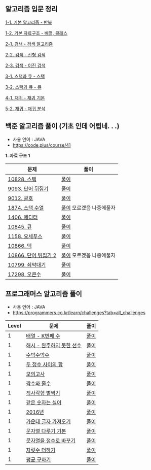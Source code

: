 ## 알고리즘 입문 정리
[1-1. 기본 알고리즘 - 반복](https://github.com/suwanyu/Algorithm/blob/master/document/01.DataStructure/01.Basic.md)

[1-2. 기본 자료구조 - 배열, 클래스](https://github.com/suwanyu/Algorithm/blob/master/document/01.DataStructure/02.Structure.md)

[2-1. 검색 - 검색 알고리즘](https://github.com/suwanyu/Algorithm/blob/master/document/02.Search/01.SearchAlgorithm.md)

[2-2. 검색 - 선형 검색](https://github.com/suwanyu/Algorithm/blob/master/document/02.Search/02.LinearsSearch.md)

[2-3. 검색 - 이진 검색](https://github.com/suwanyu/Algorithm/blob/master/document/02.Search/03.BinarySearch.md)

[3-1. 스택과 큐 - 스택](https://github.com/suwanyu/Algorithm/blob/master/document/03.StackQueue/01.Stack.md)

[3-2. 스택과 큐 - 큐](https://github.com/suwanyu/Algorithm/blob/master/document/03.StackQueue/02.Que.md)

[4-1. 재귀 - 재귀 기본](https://github.com/suwanyu/Algorithm/blob/master/document/04.Recursive/01.Recursive.md)

[5-2. 재귀 - 재귀 분석](https://github.com/suwanyu/Algorithm/blob/master/document/04.Recursive/02.Recursive_2.md)

## 백준 알고리즘 풀이 (기초 인데 어렵네. . .)
- 사용 언어 : JAVA
- https://code.plus/course/41<br>

<b>1. 자료 구조 1</b>


|문제|풀이|
|------|---|
|[10828. 스택](https://www.acmicpc.net/problem/10828)|[풀이](https://github.com/suwanyu/Algorithm/blob/master/src/baekJoon/Day1/Day1_10828_Stack.java)|
|[9093. 단어 뒤집기](https://www.acmicpc.net/problem/9093)|[풀이](https://github.com/suwanyu/Algorithm/blob/master/src/baekJoon/Day1/Day1_9093_WordFlip.java)|
|[9012. 괄호](https://www.acmicpc.net/problem/9012)|[풀이](https://github.com/suwanyu/Algorithm/blob/master/src/Day2/baekJoon/Day2_9012_Parenthesis.java)|
|[1874. 스택 수열](https://www.acmicpc.net/problem/1874)|[풀이](https://github.com/suwanyu/Algorithm/blob/master/src/baekJoon/Day2/Day2_1874_StackSequence.java) 모르겠음 나중에풀자|
|[1406. 에디터](https://www.acmicpc.net/problem/1406)|[풀이](https://github.com/suwanyu/Algorithm/blob/master/src/baekJoon/Day2/Day2_1406_Editor.java)|
|[10845. 큐](https://www.acmicpc.net/problem/10845)|[풀이](https://github.com/suwanyu/Algorithm/blob/master/src/baekJoon/Day3/Day3_10845_Queue.java)|
|[1158. 요세푸스](https://www.acmicpc.net/problem/1158)|[풀이](https://github.com/suwanyu/Algorithm/blob/master/src/baekJoon/Day3/Day3_1158_Josephus.java)|
|[10866. 덱](https://www.acmicpc.net/problem/10866)|[풀이](https://github.com/suwanyu/Algorithm/blob/master/src/baekJoon/Day4/Day4_10866_Deque.java)|
|[10866. 단어 뒤집기 2](https://www.acmicpc.net/problem/107413)|[풀이](https://github.com/suwanyu/Algorithm/blob/master/src/baekJoon/Day4/Day4_17413_WordFlip2.java) 모르겠음 나중에풀자|
|[10799. 쇠막대기](https://www.acmicpc.net/problem/10799)|[풀이](https://github.com/suwanyu/Algorithm/blob/master/src/baekJoon/Day4/Day4_10799_IronBar.java)|
|[17298. 오큰수](https://www.acmicpc.net/problem/17298)|[풀이](https://github.com/suwanyu/Algorithm/blob/master/src/baekJoon/Day5/Day5_17298.java)|


## 프로그래머스 알고리즘 풀이
- 사용 언어 : JAVA
- https://programmers.co.kr/learn/challenges?tab=all_challenges<br>

|Level|문제|풀이|
|-----|------|---|
|1|[배열 - K번째 수](https://programmers.co.kr/learn/courses/30/lessons/42748)|[풀이](https://github.com/suwanyu/Algorithm/blob/master/src/programmers/level1/Array01.java)|
|1|[해시 - 완주하지 못한 선수](https://programmers.co.kr/learn/courses/30/lessons/42576)|[풀이](https://github.com/suwanyu/Algorithm/blob/master/src/programmers/level1/Hash01.java)|
|1|[수박수박수](https://programmers.co.kr/learn/courses/30/lessons/12922)|[풀이](https://github.com/suwanyu/Algorithm/blob/master/src/programmers/level1/subak.java)|
|1|[두 정수 사이의 합](https://programmers.co.kr/learn/courses/30/lessons/12912)|[풀이](https://github.com/suwanyu/Algorithm/blob/master/src/programmers/level1/Sum.java)|
|1|[모의고사](https://programmers.co.kr/learn/courses/30/lessons/42840)|[풀이](https://github.com/suwanyu/Algorithm/blob/master/src/programmers/level1/ExhaustiveSearch01.java)|
|1|[짝수와 홀수](https://programmers.co.kr/learn/courses/30/lessons/12937)|[풀이](https://github.com/suwanyu/Algorithm/blob/master/src/programmers/level1/EvenAndOdd.java)|
|1|[직사각형 별찍기](https://programmers.co.kr/learn/courses/30/lessons/12969)|[풀이](https://github.com/suwanyu/Algorithm/blob/master/src/programmers/level1/RectangleStars.java)|
|1|[같은 숫자는 싫어](https://programmers.co.kr/learn/courses/30/lessons/12906)|[풀이](https://github.com/suwanyu/Algorithm/blob/master/src/programmers/level1/IHateTheSameNumber.java)|
|1|[2016년](https://programmers.co.kr/learn/courses/30/lessons/12901)|[풀이](https://github.com/suwanyu/Algorithm/blob/master/src/programmers/level1/_2016.java)|
|1|[가운데 글자 가져오기](https://programmers.co.kr/learn/courses/30/lessons/12903)|[풀이](https://github.com/suwanyu/Algorithm/blob/master/src/programmers/level1/GetTheMiddleChar.java)|
|1|[문자열 다루기 기본](https://programmers.co.kr/learn/courses/30/lessons/12918)|[풀이](https://github.com/suwanyu/Algorithm/blob/master/src/programmers/level1/HandlingStrings.java)|
|1|[문자열을 정수로 바꾸기](https://programmers.co.kr/learn/courses/30/lessons/12925)|[풀이](https://github.com/suwanyu/Algorithm/blob/master/src/programmers/level1/ReplaceWithStringInteger.java)|
|1|[자릿수 더하기](https://programmers.co.kr/learn/courses/30/lessons/12931)|[풀이](https://github.com/suwanyu/Algorithm/blob/master/src/programmers/level1/AddDigits.java)|
|1|[평균 구하기](https://programmers.co.kr/learn/courses/30/lessons/12944)|[풀이](https://github.com/suwanyu/Algorithm/blob/master/src/programmers/level1/FindingTheAvg.java)|
